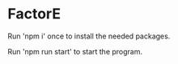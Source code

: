 # FactorE
Run 'npm i' once to install the needed packages.


Run 'npm run start' to start the program.
